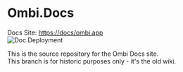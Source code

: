 # Ombi.Docs

Docs Site: [https://docs/ombi.app](https://docs.ombi.app/)  
![Doc Deployment](https://github.com/Ombi-app/Ombi.Docs/workflows/Build%20and%20deploy%20docs/badge.svg)

This is the source repository for the Ombi Docs site.  
This branch is for historic purposes only - it's the old wiki.  
